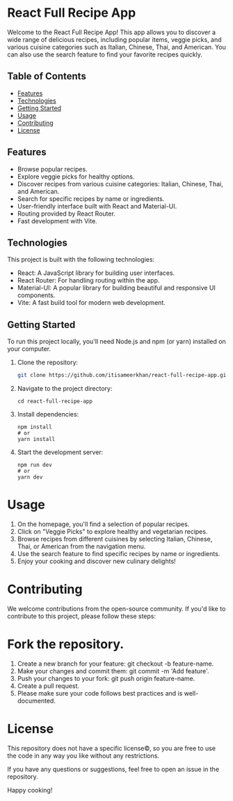 # React Full Recipe App

Welcome to the React Full Recipe App! This app allows you to discover a wide range of delicious recipes, including popular items, veggie picks, and various cuisine categories such as Italian, Chinese, Thai, and American. You can also use the search feature to find your favorite recipes quickly.

## Table of Contents

- [Features](#features)
- [Technologies](#technologies)
- [Getting Started](#getting-started)
- [Usage](#usage)
- [Contributing](#contributing)
- [License](#license)

## Features

- Browse popular recipes.
- Explore veggie picks for healthy options.
- Discover recipes from various cuisine categories: Italian, Chinese, Thai, and American.
- Search for specific recipes by name or ingredients.
- User-friendly interface built with React and Material-UI.
- Routing provided by React Router.
- Fast development with Vite.

## Technologies

This project is built with the following technologies:

- React: A JavaScript library for building user interfaces.
- React Router: For handling routing within the app.
- Material-UI: A popular library for building beautiful and responsive UI components.
- Vite: A fast build tool for modern web development.

## Getting Started

To run this project locally, you'll need Node.js and npm (or yarn) installed on your computer.

1. Clone the repository:

   ```bash
   git clone https://github.com/itisameerkhan/react-full-recipe-app.git

2. Navigate to the project directory:
   ```
   cd react-full-recipe-app

3. Install dependencies:

   ```
   npm install
   # or
   yarn install

4. Start the development server:

   ```
   npm run dev
   # or
   yarn dev

# Usage

1. On the homepage, you'll find a selection of popular recipes.
2. Click on "Veggie Picks" to explore healthy and vegetarian recipes.
3. Browse recipes from different cuisines by selecting Italian, Chinese, Thai, or American from the navigation menu.
4. Use the search feature to find specific recipes by name or ingredients.
5. Enjoy your cooking and discover new culinary delights!

# Contributing

We welcome contributions from the open-source community. If you'd like to contribute to this project, please follow these steps:

# Fork the repository.

1. Create a new branch for your feature: git checkout -b feature-name.
2. Make your changes and commit them: git commit -m 'Add feature'.
3. Push your changes to your fork: git push origin feature-name.
4. Create a pull request.
5. Please make sure your code follows best practices and is well-documented.

# License

This repository does not have a specific license©, so you are free to use the code in any way you like without any restrictions.

If you have any questions or suggestions, feel free to open an issue in the repository.

Happy cooking!
